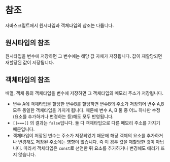 # 참조
자바스크립트에서 원시타입과 객체타입의 참조는 다릅니다.
## 원시타입의 참조
원시타입을 변수에 저장하면 그 변수에는 해당 값 자체가 저장됩니다. 값이 재할당되면 재할당된 값이 저장됩니다.
## 객체타입의 참조
배열, 객체 등의 객체타입을 변수에 저장하면 그 객체타입의 메모리 주소가 저장됩니다. 
- 변수 A에 객체타입을 할당한 변수B를 할당하면 변수B의 주소가 저장되어 변수 A,B 모두 동일한 객체타입을 가지게 됩니다.
때문에 변수 A, B 둘 중 어느 하나만 수정(요소를 추가하거나 변경하는 등)해도 모두 반영됩니다.
- `[]===[]` 의 결과는 `false`입니다. 둘 다 객체타입으로 다른 메모리 주소를 가지기 때문입니다.
- 객체타입이 저장된 변수는 주소가 저장되었기 때문에 해당 객체의 요소를 추가하거나 변경해도 저장된 주소에는 영향이 없습니다. 
즉 이 경우 값을 재할당한 것이 아닙니다. 따라서 객체타입은 `const`로 선언한 뒤 요소를 추가하거나 변경해도 에러가 뜨지 않습니다. 
